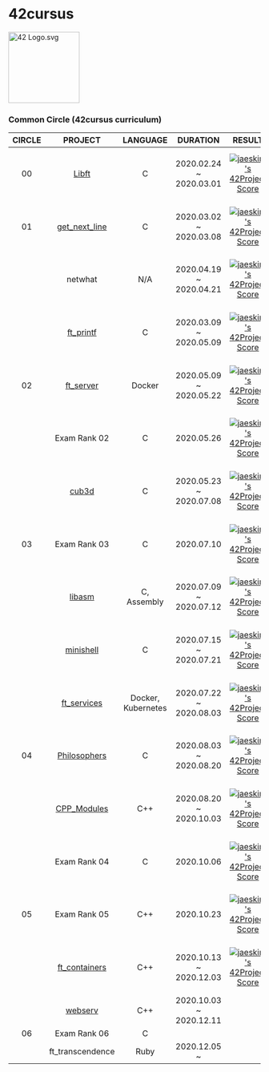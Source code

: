 # 42cursus

<p><img src="https://upload.wikimedia.org/wikipedia/commons/8/8d/42_Logo.svg" alt="42 Logo.svg" width="142"></p> 

### Common Circle (42cursus curriculum)

|CIRCLE	|PROJECT													|LANGUAGE			|DURATION					|RESULT																																		|LEVEL		|
|:--:	|:--:														|:-:				|:--:						|:--:																																		|:--:		|
|00		|[Libft](https://github.com/l-yohai/libft)					|C					|2020.02.24 ~ 2020.03.01	|[![jaeskim's 42Project Score](https://badge42.herokuapp.com/api/project/yohlee/Libft)](https://github.com/JaeSeoKim/badge42)				|<h6>*1 - 03%*</h6>	|
|01		|[get_next_line](https://github.com/l-yohai/get_next_line)	|C					|2020.03.02 ~ 2020.03.08	|[![jaeskim's 42Project Score](https://badge42.herokuapp.com/api/project/yohlee/get_next_line)](https://github.com/JaeSeoKim/badge42)		|<h6>*1 - 45%*</h6>	|
|		|netwhat													|N/A				|2020.04.19 ~ 2020.04.21	|[![jaeskim's 42Project Score](https://badge42.herokuapp.com/api/project/yohlee/netwhat)](https://github.com/JaeSeoKim/badge42)				|<h6>*1 - 66%*</h6>	|
|		|[ft_printf](https://github.com/l-yohai/ft_printf)			|C					|2020.03.09 ~ 2020.05.09	|[![jaeskim's 42Project Score](https://badge42.herokuapp.com/api/project/yohlee/ft_printf)](https://github.com/JaeSeoKim/badge42)			|<h6>*2 - 02%*</h6>	|
|02		|[ft_server](https://github.com/l-yohai/ft_server)			|Docker				|2020.05.09 ~ 2020.05.22	|[![jaeskim's 42Project Score](https://badge42.herokuapp.com/api/project/yohlee/ft_server)](https://github.com/JaeSeoKim/badge42)			|<h6>*2 - 30%*</h6>	|
|		|Exam Rank 02												|C					|2020.05.26					|[![jaeskim's 42Project Score](https://badge42.herokuapp.com/api/project/yohlee/Exam%20Rank%2002)](https://github.com/JaeSeoKim/badge42)	|<h6>*2 - 30%*</h6>	|
|		|[cub3d](https://github.com/l-yohai/cub3d)					|C					|2020.05.23 ~ 2020.07.08	|[![jaeskim's 42Project Score](https://badge42.herokuapp.com/api/project/yohlee/cub3d)](https://github.com/JaeSeoKim/badge42)				|<h6>*3 - 09%*</h6>	|
|03		|Exam Rank 03												|C					|2020.07.10					|[![jaeskim's 42Project Score](https://badge42.herokuapp.com/api/project/yohlee/Exam%20Rank%2003)](https://github.com/JaeSeoKim/badge42)	|<h6>*3 - 09%*</h6>	|
|		|[libasm](https://github.com/l-yohai/libasm)				|C, Assembly		|2020.07.09 ~ 2020.07.12	|[![jaeskim's 42Project Score](https://badge42.herokuapp.com/api/project/yohlee/libasm)](https://github.com/JaeSeoKim/badge42)				|<h6>*3 - 30%*</h6>	|
|		|[minishell](https://github.com/l-yohai/minishell)			|C					|2020.07.15 ~ 2020.07.21	|[![jaeskim's 42Project Score](https://badge42.herokuapp.com/api/project/yohlee/minishell)](https://github.com/JaeSeoKim/badge42)			|<h6>*3 - 92%*</h6>	|
|		|[ft_services](https://github.com/l-yohai/ft_services)		|Docker, Kubernetes	|2020.07.22 ~ 2020.08.03	|[![jaeskim's 42Project Score](https://badge42.herokuapp.com/api/project/yohlee/ft_services)](https://github.com/JaeSeoKim/badge42)			|<h6>*4 - 05%*</h6>	|
|04		|[Philosophers](https://github.com/l-yohai/philosophers)	|C					|2020.08.03 ~ 2020.08.20	|[![jaeskim's 42Project Score](https://badge42.herokuapp.com/api/project/yohlee/Philosophers)](https://github.com/JaeSeoKim/badge42)		|<h6>*4 - 32%*</h6>	|
|		|[CPP_Modules](https://github.com/l-yohai/CPP_Modules)		|C++				|2020.08.20 ~ 2020.10.03	|[![jaeskim's 42Project Score](https://badge42.herokuapp.com/api/project/yohlee/CPP%20Module%2008)](https://github.com/JaeSeoKim/badge42)	|<h6>*5 - 5%*</h6>	|
|		|Exam Rank 04												|C					|2020.10.06					|[![jaeskim's 42Project Score](https://badge42.herokuapp.com/api/project/yohlee/Exam%20Rank%2004)](https://github.com/JaeSeoKim/badge42)	|<h6>*5 - 5%*</h6>	|
|05		|Exam Rank 05												|C++				|2020.10.23					|[![jaeskim's 42Project Score](https://badge42.herokuapp.com/api/project/yohlee/Exam%20Rank%2005)](https://github.com/JaeSeoKim/badge42)	|<h6>*5 - 5%*</h6>	|
|		|[ft_containers](https://github.com/l-yohai/ft_containers)	|C++				|2020.10.13 ~	2020.12.03	|[![jaeskim's 42Project Score](https://badge42.herokuapp.com/api/project/yohlee/ft_containers)](https://github.com/JaeSeoKim/badge42)		|<h6>*5 - 31%*</h6>	|
|		|[webserv](https://github.com/l-yohai/webserv)				|C++				|2020.10.03 ~	2020.12.11	|							|				|
|06		|Exam Rank 06												|C					|							|							|				|
|		|ft_transcendence											|Ruby				|2020.12.05 ~				|							|				|
